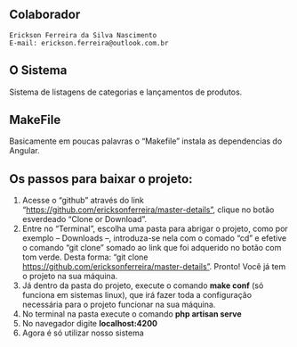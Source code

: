 ## Colaborador
	Erickson Ferreira da Silva Nascimento
	E-mail: erickson.ferreira@outlook.com.br

## O Sistema
   Sistema de listagens de categorias e lançamentos de produtos.

## MakeFile
Basicamente em poucas palavras o “Makefile” instala as dependencias do Angular.

## Os passos para baixar o projeto:
1. Acesse o “github” através do link “https://github.com/ericksonferreira/master-details”, clique no botão esverdeado “Clone or Download”.
2. Entre no “Terminal”, escolha uma pasta para abrigar o projeto, como por exemplo – Downloads –, introduza-se nela com o comado “cd” e efetive o comando “git clone” somado ao link que foi adquerido no botão com tom verde. Desta forma: “git clone https://github.com/ericksonferreira/master-details”. Pronto! Você já tem o projeto na sua máquina.
3. Já dentro da pasta do projeto, execute o comando **make conf** (só funciona em sistemas linux), que irá fazer toda a configuração necessária para o projeto funcionar na sua máquina.
4. No terminal na pasta execute o comando **php artisan serve**
5. No navegador digite **localhost:4200**
6. Agora é só utilizar nosso sistema
